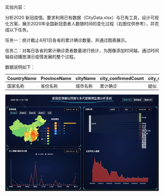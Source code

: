 实验内容：

分析2020 新冠疫情。要求利用已有数据（CityData.xlsx）与已有工具，设计可视化方案，展示2020年全国新冠患者人数随时间的变化过程（右图仅供参考），并完成以下任务。

任务一：统计截止4月1日各省的累计确诊数量，并通过图表展示。

任务二：对每日各省的累计确诊患者数量进行统计，为图像添加时间轴，通过时间轴自动播放演示疫情发展的整个过程。

 

数据说明如下：

| CountryName | ProvinceName | cityName | city_confirmedCount | city_suspectedCount | city_curedCount | city_deadCount | updateTime |
| ----------- | ------------ | -------- | ------------------- | ------------------- | --------------- | -------------- | ---------- |
| 国家名称    | 省份名称     | 城市名称 | 累计确诊            | 疑似                | 治愈            | 死亡           | 更新日期   |



<img src="src/problem/example.png" alt="image-20240904111443086" style="zoom:67%;" />